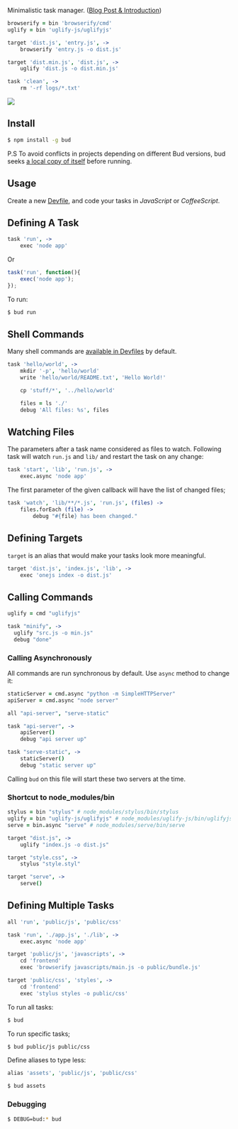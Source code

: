 Minimalistic task manager. ([Blog Post & Introduction](https://medium.com/p/6a4c74b4bd90))

```coffee
browserify = bin 'browserify/cmd'
uglify = bin 'uglify-js/uglifyjs'

target 'dist.js', 'entry.js', ->
    browserify 'entry.js -o dist.js'

target 'dist.min.js', 'dist.js', ->
    uglify 'dist.js -o dist.min.js'

task 'clean', ->
    rm '-rf logs/*.txt'
```

![](https://i.cloudup.com/j1o26XtmRG.png)

## Install

```bash
$ npm install -g bud
```

P.S To avoid conflicts in projects depending on different Bud versions, bud seeks [a local copy of itself](https://github.com/azer/bud/blob/master/bin/bud#L6) before running.

## Usage

Create a new [Devfile](https://github.com/azer/bud/blob/master/lib/look-up.js),
and code your tasks in *JavaScript* or *CoffeeScript*.

## Defining A Task

```coffee
task 'run', ->
    exec 'node app'
```

Or

```js
task('run', function(){
    exec('node app');
});
```

To run:

```bash
$ bud run
```

## Shell Commands

Many shell commands are [available in Devfiles](https://github.com/azer/bud/blob/master/lib/context.js#L30) by default.

```coffee
task 'hello/world', ->
    mkdir '-p', 'hello/world'
    write 'hello/world/README.txt', 'Hello World!'

    cp 'stuff/*', '../hello/world'

    files = ls './'
    debug 'All files: %s', files
```

## Watching Files

The parameters after a task name considered as files to watch.
Following task will watch `run.js` and `lib/` and restart the task on any change:

```coffee
task 'start', 'lib', 'run.js', ->
    exec.async 'node app'
```

The first parameter of the given callback will have the list of changed files;

```coffee
task 'watch', 'lib/**/*.js', 'run.js', (files) ->
    files.forEach (file) ->
        debug "#{file} has been changed."
```

## Defining Targets

`target` is an alias that would make your tasks look more meaningful.

```coffee
target 'dist.js', 'index.js', 'lib', ->
    exec 'onejs index -o dist.js'
```

## Calling Commands

```coffee
uglify = cmd "uglifyjs"

task "minify", ->
  uglify "src.js -o min.js"
  debug "done"
```

### Calling Asynchronously

All commands are run synchronous by default. Use `async` method to change it:

```coffee
staticServer = cmd.async "python -m SimpleHTTPServer"
apiServer = cmd.async "node server"

all "api-server", "serve-static"

task "api-server", ->
    apiServer()
    debug "api server up"

task "serve-static", ->
    staticServer()
    debug "static server up"
```

Calling `bud` on this file will start these two servers at the time.

### Shortcut to node_modules/bin

```coffee
stylus = bin "stylus" # node_modules/stylus/bin/stylus
uglify = bin "uglify-js/uglifyjs" # node_modules/uglify-js/bin/uglifyjs
serve = bin.async "serve" # node_modules/serve/bin/serve

target "dist.js", ->
    uglify "index.js -o dist.js"

target "style.css", ->
    stylus "style.styl"

target "serve", ->
    serve()
```

## Defining Multiple Tasks

```coffee
all 'run', 'public/js', 'public/css'

task 'run', './app.js', './lib', ->
    exec.async 'node app'

target 'public/js', 'javascripts', ->
    cd 'frontend'
    exec 'browserify javascripts/main.js -o public/bundle.js'

target 'public/css', 'styles', ->
    cd 'frontend'
    exec 'stylus styles -o public/css'
```

To run all tasks:

```bash
$ bud
```

To run specific tasks;

```bash
$ bud public/js public/css
```

Define aliases to type less:

```coffee
alias 'assets', 'public/js', 'public/css'
```

```bash
$ bud assets
```

### Debugging

```bash
$ DEBUG=bud:* bud
```
